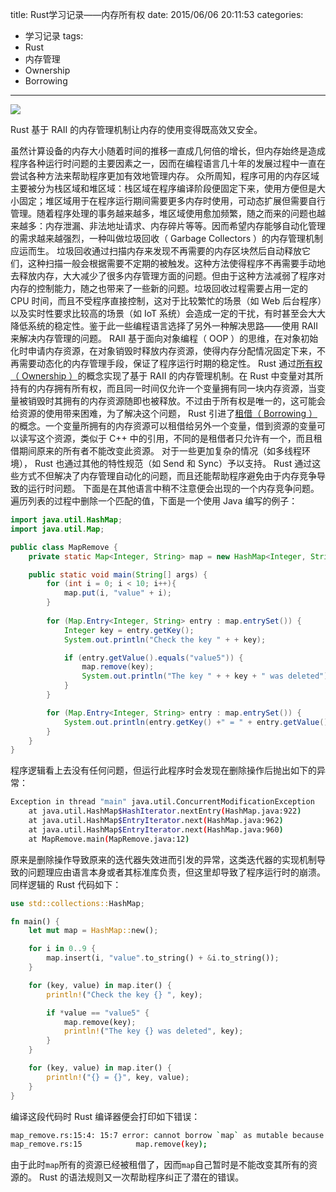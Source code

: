 title: Rust学习记录——内存所有权
date: 2015/06/06 20:11:53
categories:
- 学习记录
tags:
- Rust
- 内存管理
- Ownership
- Borrowing

---
![](http://7rf2ia.com1.z0.glb.clouddn.com/rust_neicunsuoyouquan_20120202th-memory-freer-apple-manager-cleaner.jpg)

Rust 基于 RAII 的内存管理机制让内存的使用变得既高效又安全。
<!-- more -->

虽然计算设备的内存大小随着时间的推移一直成几何倍的增长，但内存始终是造成程序各种运行时问题的主要因素之一，因而在编程语言几十年的发展过程中一直在尝试各种方法来帮助程序更加有效地管理内存。
众所周知，程序可用的内存区域主要被分为栈区域和堆区域：栈区域在程序编译阶段便固定下来，使用方便但是大小固定；堆区域用于在程序运行期间需要更多内存时使用，可动态扩展但需要自行管理。随着程序处理的事务越来越多，堆区域使用愈加频繁，随之而来的问题也越来越多：内存泄漏、非法地址请求、内存碎片等等。因而希望内存能够自动化管理的需求越来越强烈，一种叫做垃圾回收（ Garbage Collectors ）的内存管理机制应运而生。
垃圾回收通过扫描内存来发现不再需要的内存区块然后自动释放它们，这种扫描一般会根据需要不定期的被触发。这种方法使得程序不再需要手动地去释放内存，大大减少了很多内存管理方面的问题。但由于这种方法减弱了程序对内存的控制能力，随之也带来了一些新的问题。垃圾回收过程需要占用一定的 CPU 时间，而且不受程序直接控制，这对于比较繁忙的场景（如 Web 后台程序）以及实时性要求比较高的场景（如 IoT 系统）会造成一定的干扰，有时甚至会大大降低系统的稳定性。鉴于此一些编程语言选择了另外一种解决思路——使用 RAII 来解决内存管理的问题。
RAII 基于面向对象编程（ OOP ）的思维，在对象初始化时申请内存资源，在对象销毁时释放内存资源，使得内存分配情况固定下来，不再需要动态化的内存管理手段，保证了程序运行时期的稳定性。 Rust 通过[所有权（ Ownership ）](https://doc.rust-lang.org/stable/book/ownership.html)的概念实现了基于 RAII 的内存管理机制。在 Rust 中变量对其所持有的内存拥有所有权，而且同一时间仅允许一个变量拥有同一块内存资源，当变量被销毁时其拥有的内存资源随即也被释放。不过由于所有权是唯一的，这可能会给资源的使用带来困难，为了解决这个问题， Rust 引进了[租借（ Borrowing ）](https://doc.rust-lang.org/stable/book/references-and-borrowing.html)的概念。一个变量所拥有的内存资源可以租借给另外一个变量，借到资源的变量可以读写这个资源，类似于 C++ 中的引用，不同的是租借者只允许有一个，而且租借期间原来的所有者不能改变此资源。 对于一些更加复杂的情况（如多线程环境）， Rust 也通过其他的特性规范（如 Send 和 Sync）予以支持。 Rust 通过这些方式不但解决了内存管理自动化的问题，而且还能帮助程序避免由于内存竞争导致的运行时问题。
下面是在其他语言中稍不注意便会出现的一个内存竞争问题。遍历列表的过程中删除一个匹配的值，下面是一个使用 Java 编写的例子：
```java
import java.util.HashMap;
import java.util.Map;

public class MapRemove {
    private static Map<Integer, String> map = new HashMap<Integer, String>();

    public static void main(String[] args) {
        for (int i = 0; i < 10; i++){
            map.put(i, "value" + i);
        }
 
        for (Map.Entry<Integer, String> entry : map.entrySet()) {
            Integer key = entry.getKey();
            System.out.println("Check the key " + + key);

            if (entry.getValue().equals("value5")) {
                map.remove(key);
                System.out.println("The key " + + key + " was deleted");
            }
        }

        for (Map.Entry<Integer, String> entry : map.entrySet()) {
            System.out.println(entry.getKey() +" = " + entry.getValue());
        }
    }
}
```

程序逻辑看上去没有任何问题，但运行此程序时会发现在删除操作后抛出如下的异常：
```bash
Exception in thread "main" java.util.ConcurrentModificationException
	at java.util.HashMap$HashIterator.nextEntry(HashMap.java:922)
	at java.util.HashMap$EntryIterator.next(HashMap.java:962)
	at java.util.HashMap$EntryIterator.next(HashMap.java:960)
	at MapRemove.main(MapRemove.java:12)
```

原来是删除操作导致原来的迭代器失效进而引发的异常，这类迭代器的实现机制导致的问题理应由语言本身或者其标准库负责，但这里却导致了程序运行时的崩溃。同样逻辑的 Rust 代码如下：
```rust
use std::collections::HashMap;

fn main() {
	let mut map = HashMap::new();

	for i in 0..9 {
		map.insert(i, "value".to_string() + &i.to_string());
	}

	for (key, value) in map.iter() {
		println!("Check the key {} ", key);

		if *value == "value5" {
			map.remove(key);
			println!("The key {} was deleted", key);
		}
	}

	for (key, value) in map.iter() {
		println!("{} = {}", key, value);
	}
}
```

编译这段代码时 Rust 编译器便会打印如下错误：
```bash
map_remove.rs:15:4: 15:7 error: cannot borrow `map` as mutable because it is also borrowed as immutable
map_remove.rs:15 			map.remove(key);
```

由于此时`map`所有的资源已经被租借了，因而`map`自己暂时是不能改变其所有的资源的。 Rust 的语法规则又一次帮助程序纠正了潜在的错误。